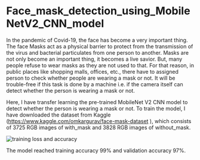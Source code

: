 # Face_mask_detection_using_MobileNetV2_CNN_model

In the pandemic of Covid-19, the face has become a very important thing. The face Masks act as a physical barrier to protect from the transmission of the virus and bacterial particulates from one person to another. Masks are not only become an important thing, it becomes a live savior. But, many people refuse to wear masks as they are not used to that. For that reason, in public places like shopping malls, offices, etc., there have to assigned person to check whether people are wearing a mask or not. It will be trouble-free if this task is done by a machine i.e. if the camera itself can detect whether the person is wearing a mask or not. 

Here, I have transfer learning the pre-trained MobileNet V2 CNN model to detect whether the person is wearing a mask or not. To train the model, I have downloaded the dataset from Kaggle (https://www.kaggle.com/omkargurav/face-mask-dataset ), which consists of 3725 RGB images of with_mask and 3828 RGB images of without_mask.

![training loss and accuracy](https://user-images.githubusercontent.com/64634370/116096574-0820c480-a6c7-11eb-8ff9-f8733e05d1b5.png)

The model reached training accuracy 99% and validation accuracy 97%. 
